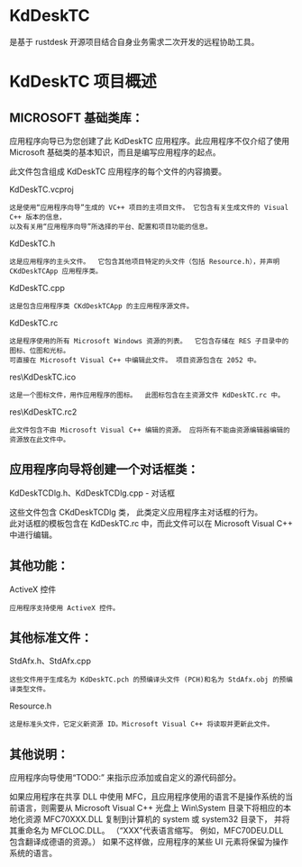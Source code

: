 # KdDeskTC 
是基于 rustdesk 开源项目结合自身业务需求二次开发的远程协助工具。


# KdDeskTC 项目概述

## MICROSOFT 基础类库：

应用程序向导已为您创建了此 KdDeskTC 应用程序。此应用程序不仅介绍了使用 Microsoft 基础类的基本知识，而且是编写应用程序的起点。

此文件包含组成 KdDeskTC 应用程序的每个文件的内容摘要。

KdDeskTC.vcproj

    这是使用“应用程序向导”生成的 VC++ 项目的主项目文件。 它包含有关生成文件的 Visual C++ 版本的信息，
    以及有关用“应用程序向导”所选择的平台、配置和项目功能的信息。

KdDeskTC.h

    这是应用程序的主头文件。  它包含其他项目特定的头文件（包括 Resource.h），并声明CKdDeskTCApp 应用程序类。

KdDeskTC.cpp

    这是包含应用程序类 CKdDeskTCApp 的主应用程序源文件。

KdDeskTC.rc

    这是程序使用的所有 Microsoft Windows 资源的列表。  它包含存储在 RES 子目录中的图标、位图和光标。  
    可直接在 Microsoft Visual C++ 中编辑此文件。 项目资源包含在 2052 中。

res\KdDeskTC.ico

    这是一个图标文件，用作应用程序的图标。  此图标包含在主资源文件 KdDeskTC.rc 中。

res\KdDeskTC.rc2

    此文件包含不由 Microsoft Visual C++ 编辑的资源。 应将所有不能由资源编辑器编辑的资源放在此文件中。


## 应用程序向导将创建一个对话框类：

KdDeskTCDlg.h、KdDeskTCDlg.cpp - 对话框

这些文件包含 CKdDeskTCDlg 类， 此类定义应用程序主对话框的行为。  
此对话框的模板包含在 KdDeskTC.rc 中，而此文件可以在 Microsoft Visual C++ 中进行编辑。


## 其他功能：

ActiveX 控件

    应用程序支持使用 ActiveX 控件。

## 其他标准文件：

StdAfx.h、StdAfx.cpp

    这些文件用于生成名为 KdDeskTC.pch 的预编译头文件 (PCH)和名为 StdAfx.obj 的预编译类型文件。

Resource.h

    这是标准头文件，它定义新资源 ID。Microsoft Visual C++ 将读取并更新此文件。

## 其他说明：

应用程序向导使用“TODO:” 来指示应添加或自定义的源代码部分。

如果应用程序在共享 DLL 中使用 MFC，且应用程序使用的语言不是操作系统的当前语言，则需要从 Microsoft Visual C++ 光盘上 
Win\System 目录下将相应的本地化资源 MFC70XXX.DLL 复制到计算机的 system 或 system32 目录下，
并将其重命名为 MFCLOC.DLL。  （“XXX”代表语言缩写。  例如，MFC70DEU.DLL 包含翻译成德语的资源。）  如果不这样做，应用程序的某些 UI 元素将保留为操作系统的语言。


